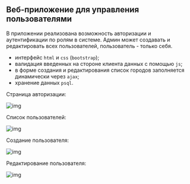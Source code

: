 ## Веб-приложение для управления пользователями

В приложении реализована возможность авторизации и аутентификации по ролям в системе.
Админ может создавать и редактировать всех пользователей, пользователь - только себя.
+ интерфейс `html` и `css` (`bootstrap`);
+ валидация введенных на стороне клиента данных с помощью `js`;
+ в форме создания и редактирования список городов заполняется динамически через `ajax`;
+ хранение данных `psql`.

Страница авторизации:

![img](https://github.com/johnivo/job4j/blob/master/chapter_011/src/main/resources/signin.JPG)

Список пользователей:

![img](https://github.com/johnivo/job4j/blob/master/chapter_011/src/main/resources/usersview.JPG)

Создание пользователя:

![img](https://github.com/johnivo/job4j/blob/master/chapter_011/src/main/resources/create.JPG)

Редактирование пользователя:

![img](https://github.com/johnivo/job4j/blob/master/chapter_011/src/main/resources/update.JPG)